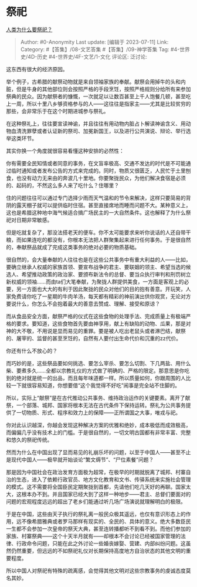 # 祭祀
[人类为什么要祭祀？](https://www.zhihu.com/question/20440782/answer/3112908916)

> Author: #0-Anonymity
> Last update: [编辑于 2023-07-11]
> Link:
> Category: #【答集】/08-文艺答集 #【答集】/09-神学答集 
> Tag:  #4-世界史/4D-历史 #4-世界史/4F-文艺/1-文化
> 评论区:
> 泛讨论:

这东西有很大的经济原因。

举个例子，古希腊的献祭动物就是来自领袖家族的奉献。献祭会用掉牛的头和内脏，但是牛身的其他部位则会按照严格的手段烹饪，按照严格规则分给所有来参加祭典的民众。因为献祭者的慷慨，一次就足以让数百甚至上千人饱餐几顿，甚至吃上一周，所以十里八乡够资格参与的人——这往往是指家主——尤其是比较贫穷的那些，会非常乐于在这个时期进城参与祭礼。

在这种祭礼上，往往要宣读神谕，并且往往有用动物内脏占卜解读神谕含义、用动物血清洗罪孽或者认证新的祭司、加冕新国王，以及进行公共演说、辩论、举行选举这类环节。

其实你换一个角度就很容易看懂这种安排的必然性：

你有需要全民知情或者同意的事务，在文盲率极高、交通不发达的时代是不可能通过临时通知或者发布公告的方式来完成的。同时，物质又很匮乏，人民忙于土里刨食，也没有动力无来由的奔波几十里地。你要聚拢民众，为他们解决食宿是必须的、起码的，不然这么多人来了吃什么？住哪里？

住的问题往往可以通过专门选择少雨而天气温和的节令来解决，这样只要简易的背阴的露天棚子就可以提供临时住宿。甚至直接席地而睡而问题不大。某种意义上，这也是希腊这种地中海气候适合搞广场民主的一大自然条件。这也解释了为什么祭祀对日期非常敏感。

但是吃就复杂了，那没法搭老天的便车。你不太可能要求来听你说话的人还自带干粮，而如果连吃的都没有，你根本无法把人群聚集起来进行任何事务。于是很自然的，奉献祭品就成了完成这类事务的绝对必要的物质基础。

很自然的，会大量奉献的人往往也是在这些公共事务中有重大利益的人——比如，要确立继承人权威的家族首领、要宣布战争的君主、要联姻的领主、希望当选的候选人、希望推动政策的政治家、要颁布新法令的总督、要当众执行审判和刑罚树立新权威的领袖……而由ta们大笔奉献，为聚拢人群提供美食，一方面是客观上的必要，另一方面也大大的有利于因此聚拢的民众对他们的目的抱有善意。开玩笑，人家免费请你吃了一星期的牛肉羊汤，每天都有精彩的神前演出供你观赏，无论对方要说什么，你怎么不会抱着最大的善意去赞成、理解、接受和原谅？

而从食品安全方面，献祭严格的仪式在这些食物的处理手法、完成质量上有极端严格的要求。要知道，这些食物首先要由神享用，献上有缺陷的动物、瓜果，那是对神的大不敬，不用说是显而易见的重罪。要是被人吃出老鼠头或者淋巴结，献祭的、屠宰的、监督的甚至烹饪的，自然有人要付出生命代价和沉重的zz代价。

你还有什么不放心的？

而巧妙的是，这些祭品要如何挑选、要怎么宰杀、要怎么切割、下几两盐、用什么柴、要煮多久……全都以宗教礼仪的方式做了明确的、严格的限定。那意思是你吃到的绝对就是统一的出品，而且每年味道都一样。所以质量如何，你跟周围的人比较一下就很容易知道，你想要借“这个我觉得不好吃”闹事是完全站不住脚的。

所以，实际上“献祭”是在古代推动公共事务、维持政治运作的关键要素。离开了献祭，一个部落、城邦、国家将根本无法在古代条件下保持运转。祭礼为公共事务提供了一切物质、形式、程序和效力上的保障——正所谓国之大事，唯戎与祀。

你对此认识越深，你越会发现这种解决方案的优雅和绝妙，成本极低而成效极高，而偏偏几乎没有技术上的门槛。于是很自然的，一切文明古国都有非常丰富、完整和悠久的祭祀传统。

然而为什么在中国出现了显而易见的礼崩乐坏的问题，以至于中国人——甚至不止是现代中国人——极早就开始谈论“繁文缛节”、“尸位素餐”问题？

那是因为中国社会在政治发育方面极为超常，在极早的时期就脱离了城邦、村寨自治的生态，进入了依赖行政官员、地方文化教育和文书、传驿系统来实施社会管理的模式。这不需要将全国臣民定期聚拢到首都，先请他们吃几天好的再聊。国家太大，这根本办不到。并且国家已经大到了这样一种地步——君主、总督们要面对的问题的宏观程度远远的超出了老乡们能通过听几场广场演说就理解明白的极限。

于是在中国，这些由天子执行的祭礼离一般民众极其遥远，也仅有意识形态上的作用，远不像希腊雅典或者罗马那样有现实的、全民的、具体的意义。绝大多数臣民一生都不会参加一次皇帝的祭天大典，甚至连转播都听不到看不到。而他们参加的家族、村寨祭典——这个十天半月就有——却根本不会讨论已经被国家管理的法律、行政命令问题，只能在此之外讨论一些婚丧嫁娶、营建、内部纠纷问题。这虽然仍然重要，但远远的不如祭祀礼仪对长期保持高度地方自治状态的其他文明的重要程度。

所以中国人对祭祀有特殊的疏离感，会觉得其他文明对这些宗教事务的虔诚态度莫名其妙。
